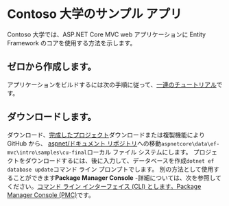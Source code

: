 # <a name="contoso-university-sample-app"></a>Contoso 大学のサンプル アプリ

Contoso 大学では、ASP.NET Core MVC web アプリケーションに Entity Framework のコアを使用する方法を示します。

## <a name="build-it-from-scratch"></a>ゼロから作成します。

アプリケーションをビルドするには次の手順に従って、[一連のチュートリアル](https://docs.asp.net/en/latest/data/ef-mvc/intro.html)です。

## <a name="download-it"></a>ダウンロードします。

ダウンロード、[完成したプロジェクト](https://github.com/aspnet/Docs/tree/master/aspnetcore/data/ef-mvc/intro/samples/cu-final)ダウンロードまたは複製機能により GitHub から、 [aspnet/ドキュメント リポジトリ](https://github.com/aspnet/Docs)への移動`aspnetcore\data\ef-mvc\intro\samples\cu-final`ローカル ファイル システムにします。  プロジェクトをダウンロードするには、後に入力して、データベースを作成`dotnet ef database update`コマンド ライン プロンプトでします。 別の方法として使用することができます**Package Manager Console** -詳細については、次を参照してください。[コマンド ライン インターフェイス (CLI) とします。Package Manager Console (PMC)](https://docs.microsoft.com/aspnet/core/data/ef-mvc/migrations#command-line-interface-cli-vs-package-manager-console-pmc)です。
